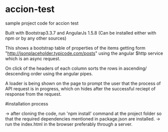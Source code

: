 # accion-test
sample project code for accion test



Built with Bootstrap3.3.7 and AngularJs 1.5.8 (Can be installed either with npm or by any other sources)

This shows a bootstrap table of properties of the items getting form "http://jsonplaceholder.typicode.com/posts" using the angular $http service which is an async request.

On click of the headers of each column sorts the rows in ascending/ descending order using the angular pipes.

A loader is being shown on the page to prompt the user that the process of API request is in progress, which on hides after the successful reciept of response from the request.


#installation process

-> after cloning the code, run 'npm install' command at the project folder so that the required dependencies mentioned in package.json are installed.
-> run the index.html in the browser preferably through a server.


